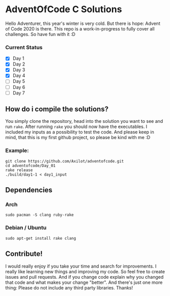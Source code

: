 # AdventOfCode C Solutions


Hello Adventurer, this year's winter is very cold. But there is hope: Advent of Code 2020 is there. This repo is a work-in-progress to fully cover all challenges. So have fun with it :D


### Current Status

- [x] Day 1
- [x] Day 2
- [x] Day 3
- [x] Day 4
- [ ] Day 5
- [ ] Day 6
- [ ] Day 7

## How do i compile the solutions?

You simply clone the repository, head into the solution you want to see and run `rake`. After running `rake` you should now have the executables. I included my inputs as a possibility to test the code. And please keep in mind, that this is my first github project, so please be kind with me :D


### Example:
```
git clone https://github.com/Axilot/adventofcode.git
cd adventofcode/Day_01
rake release
./build/day1-1 < day1_input
```

## Dependencies

### Arch

```
sudo pacman -S clang ruby-rake
```
### Debian / Ubuntu
```
sudo apt-get install rake clang
```


## Contribute!

I would really enjoy if you take your time and search for improvements. I really like learning new things and improving my code. So feel free to create issues and pull requests. And if you change code explain why you changed that code and what makes your change "better". And there's just one more thing: Please do not include any third party libraries. Thanks!